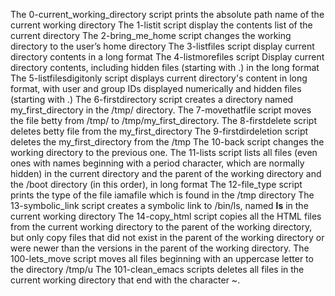The 0-current_working_directory script prints the absolute path name of the current working directory
The 1-listit script display the contents list of the current directory
The 2-bring_me_home script changes the working directory to the user’s home directory
The 3-listfiles script display current directory contents in a long format
The 4-listmorefiles script Display current directory contents, including hidden files (starting with .) in  the long format
The 5-listfilesdigitonly script displays current directory's content in long format, with user and group IDs displayed numerically and  hidden files (starting with .)
The 6-firstdirectory script creates a directory named my_first_directory in the /tmp/ directory.
The 7-movethatfile script moves the file betty from /tmp/ to /tmp/my_first_directory.
The 8-firstdelete script deletes betty file from the my_first_directory
The 9-firstdirdeletion script deletes the my_first_directory from the /tmp
The 10-back script changes the working directory to the previous one.
The 11-lists script lists all files (even ones with names beginning with a period character, which are normally hidden) in the current directory and the parent of the working directory and the /boot directory (in this order), in long format
The 12-file_type script prints the type of the file iamafile which is found in the /tmp directory
The 13-symbolic_link script creates a symbolic link to /bin/ls, named __ls__ in the current working directory
The 14-copy_html script copies all the HTML files from the current working directory to the parent of the working directory, but only copy files that did not exist in the parent of the working directory or were newer than the versions in the parent of the working directory.
The 100-lets_move script moves all files beginning with an uppercase letter to the directory /tmp/u
The 101-clean_emacs scripts deletes all files in the current working directory that end with the character ~.
